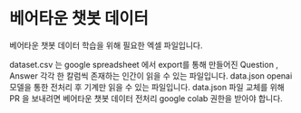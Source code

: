 # 베어타운 챗봇 데이터

베어타운 챗봇 데이터 학습을 위해 필요한 엑셀 파일입니다.

dataset.csv 는 google spreadsheet 에서 export를 통해 만들어진 Question , Answer 각각 한 칼럼씩 존재하는 인간이 읽을 수 있는 파일입니다.
data.json openai 모델을 통한 전처리 후 기계만 읽을 수 있는 파일입니다. 
data.json 파일 교체를 위해 PR 을 보내려면 베어타운 챗봇 데이터 전처리 google colab 권한을 받아야 합니다. 
